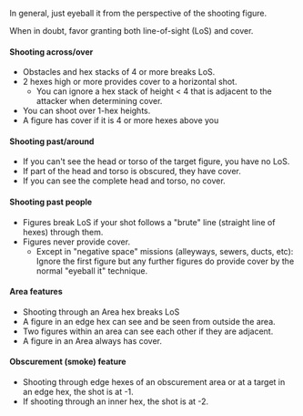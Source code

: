 In general, just eyeball it from the perspective of the shooting figure.  

When in doubt, favor granting both line-of-sight (LoS) and cover.

#### Shooting across/over

* Obstacles and hex stacks of 4 or more breaks LoS.
* 2 hexes high or more provides cover to a horizontal shot. 
	* You can ignore a hex stack of height < 4 that is adjacent to the attacker when determining cover.
* You can shoot over 1-hex heights.
* A figure has cover if it is 4 or more hexes above you

#### Shooting past/around

* If you can't see the head or torso of the target figure, you have no LoS.
* If part of the head and torso is obscured, they have cover. 
* If you can see the complete head and torso, no cover. 

#### Shooting past people

* Figures break LoS if your shot follows a "brute" line (straight line of hexes) through them. 
* Figures never provide cover.
	* Except in "negative space" missions (alleyways, sewers, ducts, etc): Ignore the first figure but any further figures do provide cover by the normal "eyeball it" technique.

#### Area features

* Shooting through an Area hex breaks LoS
* A figure in an edge hex can see and be seen from outside the area. 
* Two figures within an area can see each other if they are adjacent. 
* A figure in an Area always has cover.

#### Obscurement (smoke) feature

+ Shooting through edge hexes of an obscurement area or at a target in an edge hex, the shot is at -1.
+ If shooting through an inner hex, the shot is at -2.
